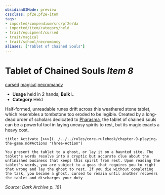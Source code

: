 ```yaml
---
obsidianUIMode: preview
cssclass: pf2e,pf2e-item
tags:
- imported/compendium/src/pf2e/da
- imported/item/category/held
- trait/equipment/cursed
- trait/magical
- trait/school/necromancy
aliases: ["Tablet of Chained Souls"]
---
```

# Tablet of Chained Souls *Item 8*  
[cursed](cursed-gmg.md)  [magical](magical.md)  [necromancy](necromancy.md)  

- **Usage** held in 2 hands; **Bulk** L
- **Category** Held

Half-formed, unreadable runes drift across this weathered stone tablet, which resembles a tombstone too eroded to be legible. Created by a long-dead order of scholars dedicated to [Pharasma](../../setting/deities/pharasma.md), the tablet of chained souls can be a powerful tool in laying uneasy spirits to rest, but its magic exacts a heavy cost.

```ad-embed-ability
title: Activate [>>>](../../../rules/core-rulebook/chapter-9-playing-the-game.md#Actions "Three-Action")

You present the tablet to a ghost, or lay it on a haunted site. The tablet's words resolve into a cryptic but accurate clue about the unfinished business that keeps this spirit from rest. Upon reading the tablet's words, you are subject to a geas that requires you to right that wrong and lay the ghost to rest. If you die without completing the task, you become a ghost, cursed to remain until another recovers the tablet and discharges your duty
```

*Source: Dark Archive p. 161*
